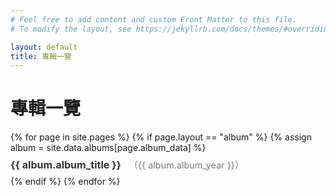 ```yaml
---
# Feel free to add content and custom Front Matter to this file.
# To modify the layout, see https://jekyllrb.com/docs/themes/#overriding-theme-defaults

layout: default
title: 專輯一覽
---
```


<h1>專輯一覽</h1>
<ul class="album-list">
  {% for page in site.pages %}
    {% if page.layout == "album" %}
      {% assign album = site.data.albums[page.album_data] %}
      <li>
        <a href="{{ page.url }}">{{ album.album_title }}</a>
        <span class="album-year">（{{ album.album_year }}）</span>
      </li>
    {% endif %}
  {% endfor %}
</ul>

<style>
.album-list {
  list-style: none;
  padding: 0;
}

.album-list li {
  margin: 0.5rem 0;
  font-size: 1rem;
}

.album-list a {
  color: #333;
  text-decoration: none;
  font-weight: bold;
}

.album-list a:hover {
  text-decoration: underline;
}

.album-year {
  color: #777;
  font-size: 0.9rem;
  margin-left: 0.5rem;
}
</style>

